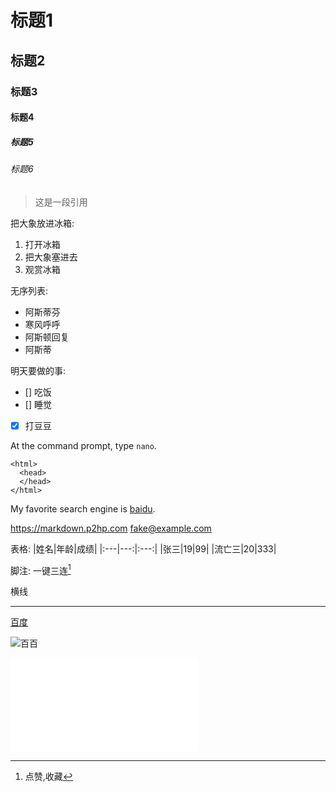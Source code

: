 # 标题1
## 标题2
### 标题3
#### 标题4
##### 标题5
###### 标题6

>这是一段引用


把大象放进冰箱:  
1. 打开冰箱
2. 把大象塞进去
3. 观赏冰箱

无序列表:
- 阿斯蒂芬
- 寒风呼呼
- 阿斯顿回复
- 阿斯蒂

明天要做的事:
- [] 吃饭
- [] 睡觉
- [x] 打豆豆

At the command prompt, type `nano`.

    <html>
      <head>
      </head>
    </html>

My favorite search engine is [baidu](https://www.baidu.com/).

<https://markdown.p2hp.com>
<fake@example.com>

表格:
|姓名|年龄|成绩|
|:---|---:|:---:|
|张三|19|99|
|流亡三|20|333|

脚注:
一键三连[^三连]

[^三连]:点赞,收藏

横线

---

[百度](https://www.baidu.com/"百度")

![百百](https://pics6.baidu.com/feed/cdbf6c81800a19d852a64dae99e49a84a71e46a6.jpeg@f_auto?token=2047b83a35e3b0c5ebe18df613d59575)

<iframe src="//player.bilibili.com/player.html?isOutside=true&aid=113679899099754&bvid=BV1YmkBYCEJJ&cid=27424721899&p=1" scrolling="no" border="0" frameborder="no" framespacing="0" allowfullscreen="true"></iframe>
